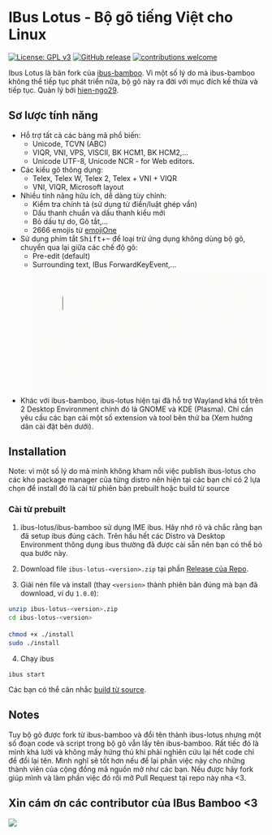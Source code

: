 IBus Lotus - Bộ gõ tiếng Việt cho Linux
===================================
[![License: GPL v3](https://img.shields.io/badge/License-GPL%20v3-blue.svg)](https://opensource.org/licenses/GPL-3.0)
[![GitHub release](https://img.shields.io/github/release/LotusInputEngine/ibus-lotus.svg)](https://github.com/LotusInputEngine/ibus-lotus/releases/latest)
[![contributions welcome](https://img.shields.io/badge/contributions-welcome-brightgreen.svg?style=flat)](https://github.com/LotusInputEngine/ibus-lotus/)

Ibus Lotus là bản fork của [ibus-bamboo](https://github.com/BambooEngine/ibus-bamboo/). Vì một số lý do mà ibus-bamboo không thể tiếp tục phát triển nữa, bộ gõ này ra đời với mục đích kế thừa và tiếp tục. Quản lý bởi [hien-ngo29](https://github.com/hien-ngo29).

## Sơ lược tính năng
* Hỗ trợ tất cả các bảng mã phổ biến:
  * Unicode, TCVN (ABC)
  * VIQR, VNI, VPS, VISCII, BK HCM1, BK HCM2,…
  * Unicode UTF-8, Unicode NCR - for Web editors.
* Các kiểu gõ thông dụng:
  * Telex, Telex W, Telex 2, Telex + VNI + VIQR
  * VNI, VIQR, Microsoft layout
* Nhiều tính năng hữu ích, dễ dàng tùy chỉnh:
  * Kiểm tra chính tả (sử dụng từ điển/luật ghép vần)
  * Dấu thanh chuẩn và dấu thanh kiểu mới
  * Bỏ dấu tự do, Gõ tắt,...
  * 2666 emojis từ [emojiOne](https://github.com/joypixels/emojione)
* Sử dụng phím tắt <kbd>Shift</kbd>+<kbd>~</kbd> để loại trừ ứng dụng không dùng bộ gõ, chuyển qua lại giữa các chế độ gõ:
  	* Pre-edit (default)
  	* Surrounding text, IBus ForwardKeyEvent,...
   ![ibus-lotus](./demo.gif)
* Khác với ibus-bamboo, ibus-lotus hiện tại đã hỗ trợ Wayland khá tốt trên 2 Desktop Environment chính đó là GNOME và KDE (Plasma). Chỉ cần yêu cầu các bạn cài một số extension và tool bên thứ ba (Xem hướng dãn cài đặt bên dưới).

## Installation
Note: vì một số lý do mà mình không kham nổi việc publish ibus-lotus cho các kho package manager của từng distro nên hiện tại các bạn chỉ có 2 lựa chọn để install đó là cài từ phiên bản prebuilt hoặc build từ source

### Cài từ prebuilt
1. ibus-lotus/ibus-bamboo sử dụng IME ibus. Hãy nhớ rõ và chắc rằng bạn đã setup ibus đúng cách. Trên hầu hết các Distro và Desktop Environment thông dụng ibus thường đã được cài sẵn nên bạn có thể bỏ qua bước này.
2. Download file `ibus-lotus-<version>.zip` tại phần [Release của Repo](https://github.com/LotusInputEngine/ibus-lotus/releases/).

3. Giải nén file và install (thay `<version>` thành phiên bản đúng mà bạn đã download, ví dụ `1.0.0`):
```bash
unzip ibus-lotus-<version>.zip
cd ibus-lotus-<version>

chmod +x ./install
sudo ./install
```

4. Chạy ibus
```
ibus start
```


Các bạn có thể cân nhắc [build từ source]((docs/building_instructions.md)).

## Notes
Tuy bộ gõ được fork từ ibus-bamboo và đổi tên thành ibus-lotus nhưng một số đoạn code và script trong bộ gõ vẫn lấy tên ibus-bamboo. Rất tiếc đó là mình khá lười và không mấy hứng thú khi phải nghiên cứu lại hết code chỉ để đổi lại tên. Mình nghĩ sẽ tốt hơn nếu để lại phần việc này cho những thành viên của cộng đồng mã nguồn mở như các bạn. Nếu được hãy fork giúp mình và làm phần việc đó rồi mở Pull Request tại repo này nha <3.

## Xin cám ơn các contributor của IBus Bamboo <3

<a href="https://github.com/LotusInputEngine/ibus-lotus//graphs/contributors">
  <img src="https://contrib.rocks/image?repo=BambooEngine/ibus-bamboo" />
</a>
